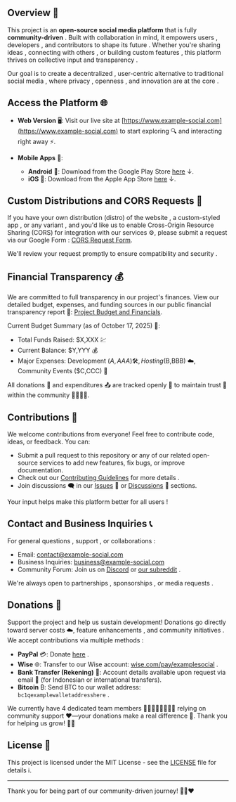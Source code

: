 ## Overview 🚀

This project is an **open-source social media platform**  that is fully **community-driven** . Built with collaboration  in mind, it empowers users , developers , and contributors  to shape its future . Whether you're sharing ideas , connecting with others , or building custom features , this platform thrives on collective input  and transparency .

Our goal is to create a decentralized , user-centric  alternative to traditional social media , where privacy , openness , and innovation  are at the core .

## Access the Platform 🌐

- **Web Version** 🖥️: Visit our live site at [https://www.example-social.com](https://www.example-social.com) to start exploring 🔍 and interacting right away ⚡.

- **Mobile Apps** 📱:
  - **Android** 🤖: Download from the Google Play Store [here](https://play.google.com/store/apps/details?id=com.example.social) ↓.
  - **iOS** 🍎: Download from the Apple App Store [here](https://apps.apple.com/app/example-social/id1234567890) ↓.

## Custom Distributions and CORS Requests 🔧

If you have your own distribution (distro)  of the website , a custom-styled app , or any variant , and you'd like us to enable Cross-Origin Resource Sharing (CORS)  for integration with our services ⚙️, please submit a request via our Google Form : [CORS Request Form](https://forms.gle/ABCDEF123456).

We'll review your request promptly to ensure compatibility and security .

## Financial Transparency 💰

We are committed to full transparency in our project's finances. View our detailed budget, expenses, and funding sources in our public financial transparency report 📄: [Project Budget and Financials](https://docs.google.com/spreadsheets/d/1ExampleSheet/edit?usp=sharing).

Current Budget Summary (as of October 17, 2025) 📅:
- Total Funds Raised: $X,XXX 💹
- Current Balance: $Y,YYY 💰
- Major Expenses: Development ($A,AAA) 🛠️, Hosting ($B,BBB) ☁️, Community Events ($C,CCC) 🎉

All donations 🎁 and expenditures 📤 are tracked openly 📖 to maintain trust 🤝 within the community 👨‍👩‍👧‍👦.

## Contributions 🤲

We welcome contributions from everyone! Feel free to contribute code, ideas, or feedback. You can:
- Submit a pull request to this repository or any of our related open-source services to add new features, fix bugs, or improve documentation.
- Check out our [Contributing Guidelines](CONTRIBUTING.md) for more details .
- Join discussions 🗨️ in our [Issues](https://github.com/yourusername/yourrepo/issues) 🚨 or [Discussions](https://github.com/yourusername/yourrepo/discussions) 💬 sections.

Your input helps make this platform better for all users !

## Contact and Business Inquiries 📞

For general questions , support , or collaborations :
- Email: [contact@example-social.com](mailto:contact@example-social.com) 
- Business Inquiries: [business@example-social.com](mailto:business@example-social.com) 
- Community Forum: Join us on [Discord](https://discord.gg/example)  or [our subreddit](https://reddit.com/r/examplesocial) .

We're always open to partnerships , sponsorships , or media requests .

## Donations 🎁

Support the project and help us sustain development!  Donations go directly toward server costs ☁️, feature enhancements , and community initiatives . We accept contributions via multiple methods :

- **PayPal** 💳: Donate [here](https://paypal.me/examplesocial) .
- **Wise** 🌐: Transfer to our Wise account: [wise.com/pay/examplesocial](https://wise.com/pay/examplesocial) .
- **Bank Transfer (Rekening)** 🏦: Account details available upon request via email 📧 (for Indonesian or international transfers).
- **Bitcoin** ₿: Send BTC to our wallet address: `bc1qexamplewalletaddresshere` .

We currently have 4 dedicated team members 👩‍💼👨‍💼👩‍💻👨‍💻 relying on community support ❤️—your donations make a real difference 🙌. Thank you for helping us grow! 🌳🚀

## License 📜

This project is licensed under the MIT License - see the [LICENSE](LICENSE) file for details ℹ️.

---

Thank you for being part of our community-driven journey! 🚀👣❤️
